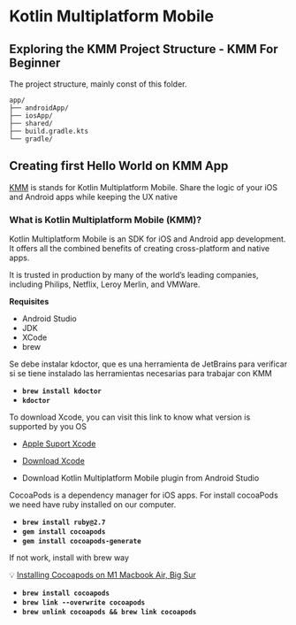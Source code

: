 # Kotlin Multiplatform Mobile

## Exploring the KMM Project Structure - KMM For Beginner

The project structure, mainly const of this folder.

```
app/
├── androidApp/
├── iosApp/
├── shared/
├── build.gradle.kts
└── gradle/
```

## Creating first Hello World on KMM App

[KMM](https://kotlinlang.org/lp/mobile/) is stands for Kotlin Multiplatform Mobile.
Share the logic of your iOS and Android apps while keeping the UX native

### What is Kotlin Multiplatform Mobile (KMM)?

Kotlin Multiplatform Mobile is an SDK for iOS and Android app development. It offers all the combined benefits of creating cross-platform and native apps.

It is trusted in production by many of the world’s leading companies, including Philips, Netflix, Leroy Merlin, and VMWare.

**Requisites**
- Android Studio
- JDK
- XCode
- brew


Se debe instalar kdoctor, que es una herramienta de JetBrains para verificar si se tiene instalado las herramientas necesarias para trabajar con KMM

- **`brew install kdoctor`**
- **`kdoctor`**


To download Xcode, you can visit this link to know what version is supported by you OS
- [Apple Suport Xcode](https://developer.apple.com/support/xcode)
- [Download Xcode](https://developer.apple.com/download/all/)

- Download Kotlin Multiplatform Mobile plugin from Android Studio

CocoaPods is a dependency manager for iOS apps.
For install cocoaPods we need have ruby installed on our computer.

- **`brew install ruby@2.7`**
- **`gem install cocoapods`**
- **`gem install cocoapods-generate`**

If not work, install with brew way

:bulb: [Installing Cocoapods on M1 Macbook Air, Big Sur](https://dev.to/staceypyee/installing-cocoapods-on-m1-macbook-air-big-sur-h0l)

- **`brew install cocoapods`**
- **`brew link --overwrite cocoapods`**
- **`brew unlink cocoapods && brew link cocoapods`**